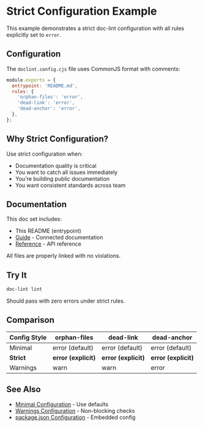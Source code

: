 # Strict Configuration Example

This example demonstrates a strict doc-lint configuration with all rules explicitly set to `error`.

## Configuration

The `doclint.config.cjs` file uses CommonJS format with comments:

```javascript
module.exports = {
  entrypoint: 'README.md',
  rules: {
    'orphan-files': 'error',
    'dead-link': 'error',
    'dead-anchor': 'error',
  },
};
```

## Why Strict Configuration?

Use strict configuration when:
- Documentation quality is critical
- You want to catch all issues immediately
- You're building public documentation
- You want consistent standards across team

## Documentation

This doc set includes:
- This README (entrypoint)
- [Guide](./guide.md) - Connected documentation
- [Reference](./reference.md) - API reference

All files are properly linked with no violations.

## Try It

```bash
doc-lint lint
```

Should pass with zero errors under strict rules.

## Comparison

| Config Style | orphan-files | dead-link | dead-anchor |
|--------------|--------------|-----------|-------------|
| Minimal | error (default) | error (default) | error (default) |
| **Strict** | **error (explicit)** | **error (explicit)** | **error (explicit)** |
| Warnings | warn | warn | error |

## See Also

- [Minimal Configuration](../minimal/README.md) - Use defaults
- [Warnings Configuration](../warnings/README.md) - Non-blocking checks
- [package.json Configuration](../package-json/README.md) - Embedded config
